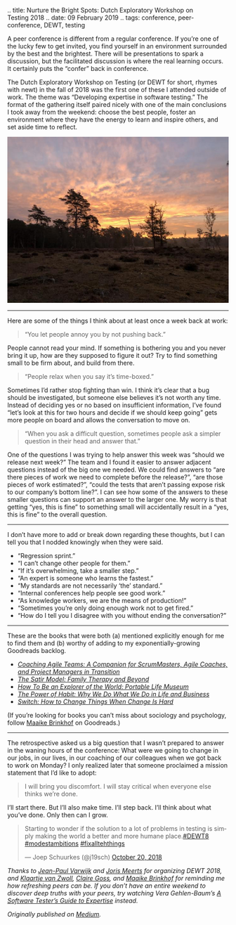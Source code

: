 .. title: Nurture the Bright Spots: Dutch Exploratory Workshop on Testing 2018
.. date: 09 February 2019
.. tags: conference, peer-conference, DEWT, testing

<p name="ec08" id="ec08" class="graf graf--p graf-after--h3">A peer conference is different from a regular conference. If you’re one of the lucky few to get invited, you find yourself in an environment surrounded by the best and the brightest. There will be presentations to spark a discussion, but the facilitated discussion is where the real learning occurs. It certainly puts the “confer” back in conference.</p><p name="3a66" id="3a66" class="graf graf--p graf-after--p">The Dutch Exploratory Workshop on Testing (or DEWT for short, rhymes with newt) in the fall of 2018 was the first one of these I attended outside of work. The theme was “Developing expertise in software testing.” The format of the gathering itself paired nicely with one of the main conclusions I took away from the weekend: choose the best people, foster an environment where they have the energy to learn and inspire others, and set aside time to reflect.</p>

![](/images/posts/2019/sunrise.jpeg "Gorgeous sunrise on our morning run")

<section name="c8e6" class="section section--body"><div class="section-divider"><hr class="section-divider"></div><div class="section-content"><div class="section-inner sectionLayout--insetColumn"><p name="05d9" id="05d9" class="graf graf--p graf--leading">Here are some of the things I think about at least once a week back at work:</p><blockquote name="64ce" id="64ce" class="graf graf--blockquote graf--startsWithDoubleQuote graf-after--p">“You let people annoy you by not pushing back.”</blockquote><p name="bc0e" id="bc0e" class="graf graf--p graf-after--blockquote">People cannot read your mind. If something is bothering you and you never bring it up, how are they supposed to figure it out? Try to find something small to be firm about, and build from there.</p><blockquote name="b78d" id="b78d" class="graf graf--blockquote graf--startsWithDoubleQuote graf-after--p">“People relax when you say it’s time-boxed.”</blockquote><p name="0706" id="0706" class="graf graf--p graf-after--blockquote">Sometimes I’d rather stop fighting than win. I think it’s clear that a bug should be investigated, but someone else believes it’s not worth any time. Instead of deciding yes or no based on insufficient information, I’ve found “let’s look at this for two hours and decide if we should keep going” gets more people on board and allows the conversation to move on.</p><blockquote name="1d71" id="1d71" class="graf graf--blockquote graf--startsWithDoubleQuote graf-after--p">“When you ask a difficult question, sometimes people ask a simpler question in their head and answer that.”</blockquote><p name="de86" id="de86" class="graf graf--p graf-after--blockquote graf--trailing">One of the questions I was trying to help answer this week was “should we release next week?” The team and I found it easier to answer adjacent questions instead of the big one we needed. We could find answers to “are there pieces of work we need to complete before the release?”, “are those pieces of work estimated?”, “could the tests that aren’t passing expose risk to our company’s bottom line?”. I can see how some of the answers to these smaller questions can support an answer to the larger one. My worry is that getting “yes, this is fine” to something small will accidentally result in a “yes, this is fine” to the overall question.</p></div></div></section><section name="9449" class="section section--body"><div class="section-divider"><hr class="section-divider"></div><div class="section-content"><div class="section-inner sectionLayout--insetColumn"><p name="546a" id="546a" class="graf graf--p graf--leading">I don’t have more to add or break down regarding these thoughts, but I can tell you that I nodded knowingly when they were said.</p><ul class="postList"><li name="38b9" id="38b9" class="graf graf--li graf--startsWithDoubleQuote graf-after--p">“Regression sprint.”</li><li name="59d9" id="59d9" class="graf graf--li graf--startsWithDoubleQuote graf-after--li">“I can’t change other people for them.”</li><li name="bb75" id="bb75" class="graf graf--li graf--startsWithDoubleQuote graf-after--li">“If it’s overwhelming, take a smaller step.”</li><li name="03e4" id="03e4" class="graf graf--li graf--startsWithDoubleQuote graf-after--li">“An expert is someone who learns the fastest.”</li><li name="7532" id="7532" class="graf graf--li graf--startsWithDoubleQuote graf-after--li">“My standards are not necessarily ‘the’ standard.”</li><li name="7aa4" id="7aa4" class="graf graf--li graf--startsWithDoubleQuote graf-after--li">“Internal conferences help people see good work.”</li><li name="d56e" id="d56e" class="graf graf--li graf--startsWithDoubleQuote graf-after--li">“As knowledge workers, we are the means of production!”</li><li name="c933" id="c933" class="graf graf--li graf--startsWithDoubleQuote graf-after--li">“Sometimes you’re only doing enough work not to get fired.”</li><li name="cc1a" id="cc1a" class="graf graf--li graf--startsWithDoubleQuote graf-after--li graf--trailing">“How do I tell you I disagree with you without ending the conversation?”</li></ul></div></div></section><section name="6858" class="section section--body"><div class="section-divider"><hr class="section-divider"></div><div class="section-content"><div class="section-inner sectionLayout--insetColumn"><p name="8a07" id="8a07" class="graf graf--p graf--leading">These are the books that were both (a) mentioned explicitly enough for me to find them and (b) worthy of adding to my exponentially-growing Goodreads backlog.</p><ul class="postList"><li name="09ef" id="09ef" class="graf graf--li graf-after--p"><a href="https://www.goodreads.com/book/show/8337919-coaching-agile-teams" data-href="https://www.goodreads.com/book/show/8337919-coaching-agile-teams" class="markup--anchor markup--li-anchor" rel="noopener" target="_blank"><em class="markup--em markup--li-em">Coaching Agile Teams: A Companion for ScrumMasters, Agile Coaches, and Project Managers in Transition</em></a></li><li name="aa49" id="aa49" class="graf graf--li graf-after--li"><a href="https://www.goodreads.com/book/show/571672.The_Satir_Model" data-href="https://www.goodreads.com/book/show/571672.The_Satir_Model" class="markup--anchor markup--li-anchor" rel="noopener" target="_blank"><em class="markup--em markup--li-em">The Satir Model: Family Therapy and Beyond</em></a></li><li name="5dfb" id="5dfb" class="graf graf--li graf-after--li"><a href="https://www.goodreads.com/book/show/3090109-how-to-be-an-explorer-of-the-world" data-href="https://www.goodreads.com/book/show/3090109-how-to-be-an-explorer-of-the-world" class="markup--anchor markup--li-anchor" rel="noopener" target="_blank"><em class="markup--em markup--li-em">How To Be an Explorer of the World: Portable Life Museum</em></a></li><li name="4dfb" id="4dfb" class="graf graf--li graf-after--li"><a href="https://www.goodreads.com/book/show/12609433-the-power-of-habit" data-href="https://www.goodreads.com/book/show/12609433-the-power-of-habit" class="markup--anchor markup--li-anchor" rel="noopener" target="_blank"><em class="markup--em markup--li-em">The Power of Habit: Why We Do What We Do in Life and Business</em></a></li><li name="a534" id="a534" class="graf graf--li graf-after--li"><a href="https://www.goodreads.com/book/show/6570502-switch?ac=1&amp;from_search=true" data-href="https://www.goodreads.com/book/show/6570502-switch?ac=1&amp;from_search=true" class="markup--anchor markup--li-anchor" rel="noopener" target="_blank"><em class="markup--em markup--li-em">Switch: How to Change Things When Change Is Hard</em></a></li></ul><p name="2ff1" id="2ff1" class="graf graf--p graf-after--li graf--trailing">(If you’re looking for books you can’t miss about sociology and psychology, follow <a href="https://www.goodreads.com/user/show/2204488-maaike" data-href="https://www.goodreads.com/user/show/2204488-maaike" class="markup--anchor markup--p-anchor" rel="noopener" target="_blank">Maaike Brinkhof</a> on Goodreads.)</p></div></div></section><section name="3e2d" class="section section--body"><div class="section-divider"><hr class="section-divider"></div><div class="section-content"><div class="section-inner sectionLayout--insetColumn"><p name="a362" id="a362" class="graf graf--p graf--leading">The retrospective asked us a big question that I wasn’t prepared to answer in the waning hours of the conference: What were we going to change in our jobs, in our lives, in our coaching of our colleagues when we got back to work on Monday? I only realized later that someone proclaimed a mission statement that I’d like to adopt:</p><blockquote name="0081" id="0081" class="graf graf--blockquote graf-after--p">I will bring you discomfort. I will stay critical when everyone else thinks we’re done.</blockquote><p name="f4e6" id="f4e6" class="graf graf--p graf-after--blockquote">I’ll start there. But I’ll also make time. I’ll step back. I’ll think about what you’ve done. Only then can I grow.</p>

<blockquote class="twitter-tweet"><p lang="en" dir="ltr">Starting to wonder if the solution to a lot of problems in testing is simply making the world a better and more humane place.<a href="https://twitter.com/hashtag/DEWT8?src=hash&amp;ref_src=twsrc%5Etfw">#DEWT8</a> <a href="https://twitter.com/hashtag/modestambitions?src=hash&amp;ref_src=twsrc%5Etfw">#modestambitions</a> <a href="https://twitter.com/hashtag/fixalltehthings?src=hash&amp;ref_src=twsrc%5Etfw">#fixalltehthings</a></p>&mdash; Joep Schuurkes (@j19sch) <a href="https://twitter.com/j19sch/status/1053634456534351877?ref_src=twsrc%5Etfw">October 20, 2018</a></blockquote> <script async src="https://platform.twitter.com/widgets.js" charset="utf-8"></script>

<div class="section-inner sectionLayout--insetColumn"><p name="0f62" id="0f62" class="graf graf--p graf--leading graf--trailing"><em class="markup--em markup--p-em">Thanks to </em><a href="https://twitter.com/Arborosa" data-href="https://twitter.com/Arborosa" class="markup--anchor markup--p-anchor" rel="noopener" target="_blank"><em class="markup--em markup--p-em">Jean-Paul Varwijk</em></a><em class="markup--em markup--p-em"> and </em><a href="https://twitter.com/JorisMeerts" data-href="https://twitter.com/JorisMeerts" class="markup--anchor markup--p-anchor" rel="noopener" target="_blank"><em class="markup--em markup--p-em">Joris Meerts</em></a><em class="markup--em markup--p-em"> for organizing DEWT 2018, and </em><a href="https://twitter.com/klaartjejulia" data-href="https://twitter.com/klaartjejulia" class="markup--anchor markup--p-anchor" rel="noopener" target="_blank"><em class="markup--em markup--p-em">Klaartje van Zwoll</em></a><em class="markup--em markup--p-em">, </em><a href="https://twitter.com/ClaireMGoss" data-href="https://twitter.com/ClaireMGoss" class="markup--anchor markup--p-anchor" rel="noopener" target="_blank"><em class="markup--em markup--p-em">Claire Goss</em></a><em class="markup--em markup--p-em">, and </em><a href="https://twitter.com/Maaikees" data-href="https://twitter.com/Maaikees" class="markup--anchor markup--p-anchor" rel="noopener" target="_blank"><em class="markup--em markup--p-em">Maaike Brinkhof</em></a><em class="markup--em markup--p-em"> for reminding me how refreshing peers can be. If you don’t have an entire weekend to discover deep truths with your peers, try watching Vera Gehlen-Baum’s </em><a href="https://www.ministryoftesting.com/events/a-software-tester-s-guide-to-expertise-vera-gehlen-baum" data-href="https://www.ministryoftesting.com/events/a-software-tester-s-guide-to-expertise-vera-gehlen-baum" class="markup--anchor markup--p-anchor" rel="noopener" target="_blank"><em class="markup--em markup--p-em">A Software Tester’s Guide to Expertise</em></a><em class="markup--em markup--p-em"> instead.</em></p></div></div></section>
</section>

*Originally published on [Medium](https://medium.com/@ezagroba/nuture-the-bright-spots-dutch-exploratory-workshop-on-testing-2018-90c45555ca19).*
